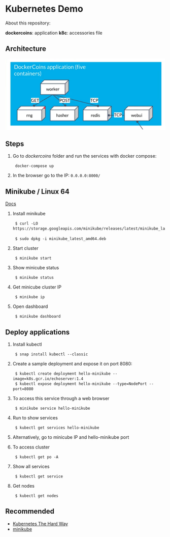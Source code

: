 Kubernetes Demo
====================

About this repository:

**dockercoins**: application
**k8c**: accessories file

## Architecture


<div align="center">
	<p align="center">
		<img src="imagenes-proyecto/architecture.png" />
	</p>
</div>


## Steps

1. Go to *dockercoins* folder and run the services with docker compose:

		docker-compose up

2. In the browser go to the IP: `0.0.0.0:8000/`

## Minikube / Linux 64

[Docs](https://minikube.sigs.k8s.io/docs/start/)

1. Install minikube

		$ curl -LO https://storage.googleapis.com/minikube/releases/latest/minikube_latest_amd64.deb

		$ sudo dpkg -i minikube_latest_amd64.deb

2. Start cluster

		$ minikube start

3. Show minicube status

		$ minikube status

4. Get minicube cluster IP

		$ minikube ip

5. Open dashboard

		$ minikube dashboard

## Deploy applications

1. Install kubectl

		$ snap install kubectl --classic

2. Create a sample deployment and expose it on port 8080:

		$ kubectl create deployment hello-minikube --image=k8s.gcr.io/echoserver:1.4
		$ kubectl expose deployment hello-minikube --type=NodePort --port=8080

3. To access this service through a web browser

		$ minikube service hello-minikube

4. Run to show services

		$ kubectl get services hello-minikube

5. Alternatively, go to minicube IP and hello-minikube port

6. To access cluster

		$ kubectl get po -A

7. Show all services

		$ kubectl get service

8. Get nodes

		$ kubectl get nodes

## Recommended

* [Kubernetes The Hard Way](https://github.com/kelseyhightower/kubernetes-the-hard-way)
* [minikube](https://github.com/kubernetes/minikube)
